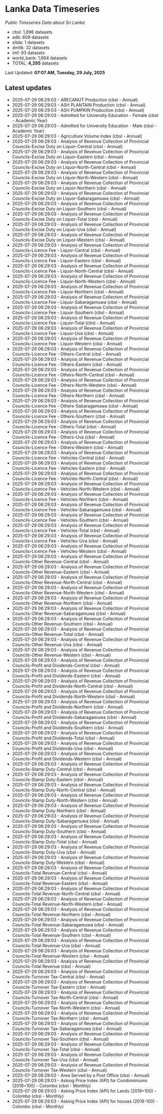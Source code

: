 # Lanka Data Timeseries
*Public Timeseries Data about Sri Lanka*

* cbsl: 1,896 datasets
* adb: 609 datasets
* sltda: 1 datasets
* dmtlk: 32 datasets
* imf: 93 datasets
* world_bank: 1,664 datasets
* TOTAL: **4,295** datasets

Last Updated: **07:07 AM, Tuesday, 29 July, 2025**

## Latest updates

* 2025-07-29 06:29:03 - ARECANUT Production (cbsl - Annual)
* 2025-07-29 06:29:03 - ASH PLANTAIN Production (cbsl - Annual)
* 2025-07-29 06:29:03 - ASH PUMPKIN Production (cbsl - Annual)
* 2025-07-29 06:29:03 - Admitted for University Education - Female (cbsl - Academic Year)
* 2025-07-29 06:29:03 - Admitted for University Education - Male (cbsl - Academic Year)
* 2025-07-29 06:29:03 - Agriculture Volume Index (cbsl - Annual)
* 2025-07-29 06:29:03 - Analysis of Revenue Collection of Provincial Councils-Excise Duty on Liquor-Central (cbsl - Annual)
* 2025-07-29 06:29:03 - Analysis of Revenue Collection of Provincial Councils-Excise Duty on Liquor-Eastern (cbsl - Annual)
* 2025-07-29 06:29:03 - Analysis of Revenue Collection of Provincial Councils-Excise Duty on Liquor-North-Central (cbsl - Annual)
* 2025-07-29 06:29:03 - Analysis of Revenue Collection of Provincial Councils-Excise Duty on Liquor-North-Western (cbsl - Annual)
* 2025-07-29 06:29:03 - Analysis of Revenue Collection of Provincial Councils-Excise Duty on Liquor-Northern (cbsl - Annual)
* 2025-07-29 06:29:03 - Analysis of Revenue Collection of Provincial Councils-Excise Duty on Liquor-Sabaragamuwa (cbsl - Annual)
* 2025-07-29 06:29:03 - Analysis of Revenue Collection of Provincial Councils-Excise Duty on Liquor-Southern (cbsl - Annual)
* 2025-07-29 06:29:03 - Analysis of Revenue Collection of Provincial Councils-Excise Duty on Liquor-Total (cbsl - Annual)
* 2025-07-29 06:29:03 - Analysis of Revenue Collection of Provincial Councils-Excise Duty on Liquor-Uva (cbsl - Annual)
* 2025-07-29 06:29:03 - Analysis of Revenue Collection of Provincial Councils-Excise Duty on Liquor-Western (cbsl - Annual)
* 2025-07-29 06:29:03 - Analysis of Revenue Collection of Provincial Councils-Licence Fee - Liquor-Central (cbsl - Annual)
* 2025-07-29 06:29:03 - Analysis of Revenue Collection of Provincial Councils-Licence Fee - Liquor-Eastern (cbsl - Annual)
* 2025-07-29 06:29:03 - Analysis of Revenue Collection of Provincial Councils-Licence Fee - Liquor-North-Central (cbsl - Annual)
* 2025-07-29 06:29:03 - Analysis of Revenue Collection of Provincial Councils-Licence Fee - Liquor-North-Western (cbsl - Annual)
* 2025-07-29 06:29:03 - Analysis of Revenue Collection of Provincial Councils-Licence Fee - Liquor-Northern (cbsl - Annual)
* 2025-07-29 06:29:03 - Analysis of Revenue Collection of Provincial Councils-Licence Fee - Liquor-Sabaragamuwa (cbsl - Annual)
* 2025-07-29 06:29:03 - Analysis of Revenue Collection of Provincial Councils-Licence Fee - Liquor-Southern (cbsl - Annual)
* 2025-07-29 06:29:03 - Analysis of Revenue Collection of Provincial Councils-Licence Fee - Liquor-Total (cbsl - Annual)
* 2025-07-29 06:29:03 - Analysis of Revenue Collection of Provincial Councils-Licence Fee - Liquor-Uva (cbsl - Annual)
* 2025-07-29 06:29:03 - Analysis of Revenue Collection of Provincial Councils-Licence Fee - Liquor-Western (cbsl - Annual)
* 2025-07-29 06:29:03 - Analysis of Revenue Collection of Provincial Councils-Licence Fee - Others-Central (cbsl - Annual)
* 2025-07-29 06:29:03 - Analysis of Revenue Collection of Provincial Councils-Licence Fee - Others-Eastern (cbsl - Annual)
* 2025-07-29 06:29:03 - Analysis of Revenue Collection of Provincial Councils-Licence Fee - Others-North-Central (cbsl - Annual)
* 2025-07-29 06:29:03 - Analysis of Revenue Collection of Provincial Councils-Licence Fee - Others-North-Western (cbsl - Annual)
* 2025-07-29 06:29:03 - Analysis of Revenue Collection of Provincial Councils-Licence Fee - Others-Northern (cbsl - Annual)
* 2025-07-29 06:29:03 - Analysis of Revenue Collection of Provincial Councils-Licence Fee - Others-Sabaragamuwa (cbsl - Annual)
* 2025-07-29 06:29:03 - Analysis of Revenue Collection of Provincial Councils-Licence Fee - Others-Southern (cbsl - Annual)
* 2025-07-29 06:29:03 - Analysis of Revenue Collection of Provincial Councils-Licence Fee - Others-Total (cbsl - Annual)
* 2025-07-29 06:29:03 - Analysis of Revenue Collection of Provincial Councils-Licence Fee - Others-Uva (cbsl - Annual)
* 2025-07-29 06:29:03 - Analysis of Revenue Collection of Provincial Councils-Licence Fee - Others-Western (cbsl - Annual)
* 2025-07-29 06:29:03 - Analysis of Revenue Collection of Provincial Councils-Licence Fee - Vehicles-Central (cbsl - Annual)
* 2025-07-29 06:29:03 - Analysis of Revenue Collection of Provincial Councils-Licence Fee - Vehicles-Eastern (cbsl - Annual)
* 2025-07-29 06:29:03 - Analysis of Revenue Collection of Provincial Councils-Licence Fee - Vehicles-North-Central (cbsl - Annual)
* 2025-07-29 06:29:03 - Analysis of Revenue Collection of Provincial Councils-Licence Fee - Vehicles-North-Western (cbsl - Annual)
* 2025-07-29 06:29:03 - Analysis of Revenue Collection of Provincial Councils-Licence Fee - Vehicles-Northern (cbsl - Annual)
* 2025-07-29 06:29:03 - Analysis of Revenue Collection of Provincial Councils-Licence Fee - Vehicles-Sabaragamuwa (cbsl - Annual)
* 2025-07-29 06:29:03 - Analysis of Revenue Collection of Provincial Councils-Licence Fee - Vehicles-Southern (cbsl - Annual)
* 2025-07-29 06:29:03 - Analysis of Revenue Collection of Provincial Councils-Licence Fee - Vehicles-Total (cbsl - Annual)
* 2025-07-29 06:29:03 - Analysis of Revenue Collection of Provincial Councils-Licence Fee - Vehicles-Uva (cbsl - Annual)
* 2025-07-29 06:29:03 - Analysis of Revenue Collection of Provincial Councils-Licence Fee - Vehicles-Western (cbsl - Annual)
* 2025-07-29 06:29:03 - Analysis of Revenue Collection of Provincial Councils-Other Revenue-Central (cbsl - Annual)
* 2025-07-29 06:29:03 - Analysis of Revenue Collection of Provincial Councils-Other Revenue-Eastern (cbsl - Annual)
* 2025-07-29 06:29:03 - Analysis of Revenue Collection of Provincial Councils-Other Revenue-North-Central (cbsl - Annual)
* 2025-07-29 06:29:03 - Analysis of Revenue Collection of Provincial Councils-Other Revenue-North-Western (cbsl - Annual)
* 2025-07-29 06:29:03 - Analysis of Revenue Collection of Provincial Councils-Other Revenue-Northern (cbsl - Annual)
* 2025-07-29 06:29:03 - Analysis of Revenue Collection of Provincial Councils-Other Revenue-Sabaragamuwa (cbsl - Annual)
* 2025-07-29 06:29:03 - Analysis of Revenue Collection of Provincial Councils-Other Revenue-Southern (cbsl - Annual)
* 2025-07-29 06:29:03 - Analysis of Revenue Collection of Provincial Councils-Other Revenue-Total (cbsl - Annual)
* 2025-07-29 06:29:03 - Analysis of Revenue Collection of Provincial Councils-Other Revenue-Uva (cbsl - Annual)
* 2025-07-29 06:29:03 - Analysis of Revenue Collection of Provincial Councils-Other Revenue-Western (cbsl - Annual)
* 2025-07-29 06:29:03 - Analysis of Revenue Collection of Provincial Councils-Profit and Dividends-Central (cbsl - Annual)
* 2025-07-29 06:29:03 - Analysis of Revenue Collection of Provincial Councils-Profit and Dividends-Eastern (cbsl - Annual)
* 2025-07-29 06:29:03 - Analysis of Revenue Collection of Provincial Councils-Profit and Dividends-North-Central (cbsl - Annual)
* 2025-07-29 06:29:03 - Analysis of Revenue Collection of Provincial Councils-Profit and Dividends-North-Western (cbsl - Annual)
* 2025-07-29 06:29:03 - Analysis of Revenue Collection of Provincial Councils-Profit and Dividends-Northern (cbsl - Annual)
* 2025-07-29 06:29:03 - Analysis of Revenue Collection of Provincial Councils-Profit and Dividends-Sabaragamuwa (cbsl - Annual)
* 2025-07-29 06:29:03 - Analysis of Revenue Collection of Provincial Councils-Profit and Dividends-Southern (cbsl - Annual)
* 2025-07-29 06:29:03 - Analysis of Revenue Collection of Provincial Councils-Profit and Dividends-Total (cbsl - Annual)
* 2025-07-29 06:29:03 - Analysis of Revenue Collection of Provincial Councils-Profit and Dividends-Uva (cbsl - Annual)
* 2025-07-29 06:29:03 - Analysis of Revenue Collection of Provincial Councils-Profit and Dividends-Western (cbsl - Annual)
* 2025-07-29 06:29:03 - Analysis of Revenue Collection of Provincial Councils-Stamp Duty-Central (cbsl - Annual)
* 2025-07-29 06:29:03 - Analysis of Revenue Collection of Provincial Councils-Stamp Duty-Eastern (cbsl - Annual)
* 2025-07-29 06:29:03 - Analysis of Revenue Collection of Provincial Councils-Stamp Duty-North-Central (cbsl - Annual)
* 2025-07-29 06:29:03 - Analysis of Revenue Collection of Provincial Councils-Stamp Duty-North-Western (cbsl - Annual)
* 2025-07-29 06:29:03 - Analysis of Revenue Collection of Provincial Councils-Stamp Duty-Northern (cbsl - Annual)
* 2025-07-29 06:29:03 - Analysis of Revenue Collection of Provincial Councils-Stamp Duty-Sabaragamuwa (cbsl - Annual)
* 2025-07-29 06:29:03 - Analysis of Revenue Collection of Provincial Councils-Stamp Duty-Southern (cbsl - Annual)
* 2025-07-29 06:29:03 - Analysis of Revenue Collection of Provincial Councils-Stamp Duty-Total (cbsl - Annual)
* 2025-07-29 06:29:03 - Analysis of Revenue Collection of Provincial Councils-Stamp Duty-Uva (cbsl - Annual)
* 2025-07-29 06:29:03 - Analysis of Revenue Collection of Provincial Councils-Stamp Duty-Western (cbsl - Annual)
* 2025-07-29 06:29:03 - Analysis of Revenue Collection of Provincial Councils-Total Revenue-Central (cbsl - Annual)
* 2025-07-29 06:29:03 - Analysis of Revenue Collection of Provincial Councils-Total Revenue-Eastern (cbsl - Annual)
* 2025-07-29 06:29:03 - Analysis of Revenue Collection of Provincial Councils-Total Revenue-North-Central (cbsl - Annual)
* 2025-07-29 06:29:03 - Analysis of Revenue Collection of Provincial Councils-Total Revenue-North-Western (cbsl - Annual)
* 2025-07-29 06:29:03 - Analysis of Revenue Collection of Provincial Councils-Total Revenue-Northern (cbsl - Annual)
* 2025-07-29 06:29:03 - Analysis of Revenue Collection of Provincial Councils-Total Revenue-Sabaragamuwa (cbsl - Annual)
* 2025-07-29 06:29:03 - Analysis of Revenue Collection of Provincial Councils-Total Revenue-Southern (cbsl - Annual)
* 2025-07-29 06:29:03 - Analysis of Revenue Collection of Provincial Councils-Total Revenue-Uva (cbsl - Annual)
* 2025-07-29 06:29:03 - Analysis of Revenue Collection of Provincial Councils-Total Revenue-Western (cbsl - Annual)
* 2025-07-29 06:29:03 - Analysis of Revenue Collection of Provincial Councils-Total Revenue (cbsl - Annual)
* 2025-07-29 06:29:03 - Analysis of Revenue Collection of Provincial Councils-Turnover Tax-Central (cbsl - Annual)
* 2025-07-29 06:29:03 - Analysis of Revenue Collection of Provincial Councils-Turnover Tax-Eastern (cbsl - Annual)
* 2025-07-29 06:29:03 - Analysis of Revenue Collection of Provincial Councils-Turnover Tax-North-Central (cbsl - Annual)
* 2025-07-29 06:29:03 - Analysis of Revenue Collection of Provincial Councils-Turnover Tax-North-Western (cbsl - Annual)
* 2025-07-29 06:29:03 - Analysis of Revenue Collection of Provincial Councils-Turnover Tax-Northern (cbsl - Annual)
* 2025-07-29 06:29:03 - Analysis of Revenue Collection of Provincial Councils-Turnover Tax-Sabaragamuwa (cbsl - Annual)
* 2025-07-29 06:29:03 - Analysis of Revenue Collection of Provincial Councils-Turnover Tax-Southern (cbsl - Annual)
* 2025-07-29 06:29:03 - Analysis of Revenue Collection of Provincial Councils-Turnover Tax-Total (cbsl - Annual)
* 2025-07-29 06:29:03 - Analysis of Revenue Collection of Provincial Councils-Turnover Tax-Uva (cbsl - Annual)
* 2025-07-29 06:29:03 - Analysis of Revenue Collection of Provincial Councils-Turnover Tax-Western (cbsl - Annual)
* 2025-07-29 06:29:03 - Area Served by a Post Office (cbsl - Annual)
* 2025-07-29 06:29:03 - Asking Price Index (API) for Condominiums (2019=100) - Colombo (cbsl - Monthly)
* 2025-07-29 06:29:03 - Asking Price Index (API) for Lands (2019=100) - Colombo (cbsl - Monthly)
* 2025-07-29 06:29:03 - Asking Price Index (API) for houses (2019-100) - Colombo (cbsl - Monthly)